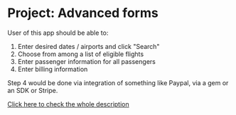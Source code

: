 # Project: Advanced forms

User of this app should be able to:

1. Enter desired dates / airports and click "Search"
2. Choose from among a list of eligible flights
3. Enter passenger information for all passengers
4. Enter billing information

Step 4 would be done via integration of something like Paypal, via a gem or an SDK or Stripe.

[Click here to check the whole description](https://www.theodinproject.com/courses/ruby-on-rails/lessons/building-advanced-forms?ref=lc-pb)
